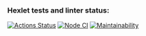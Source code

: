 ### Hexlet tests and linter status:
[![Actions Status](https://github.com/loki1520/frontend-project-11/actions/workflows/hexlet-check.yml/badge.svg)](https://github.com/loki1520/frontend-project-11/actions)
[![Node CI](https://github.com/loki1520/frontend-project-11/actions/workflows/nodejs.yml/badge.svg)](https://github.com/loki1520/frontend-project-11/actions)
[![Maintainability](https://api.codeclimate.com/v1/badges/fc5b628fc821eabed83b/maintainability)](https://codeclimate.com/github/loki1520/frontend-project-11/maintainability)
